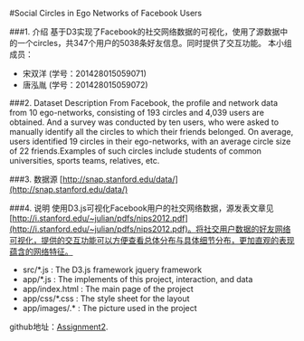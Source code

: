 #Social Circles in Ego Networks of Facebook Users

###1. 介绍
基于D3实现了Facebook的社交网络数据的可视化，使用了源数据中的一个circles，共347个用户的5038条好友信息。同时提供了交互功能。
本小组成员：
+ 宋双洋 (学号：201428015059071)
+ 唐泓胤 (学号：201428015059072)

###2. Dataset Description
From Facebook, the profile and network data from 10 ego-networks, consisting of 193 circles
and 4,039 users are obtained. And a survey was conducted by ten users, who were asked to manually identify all the circles to which their friends belonged. On average, users identified 19 circles in their ego-networks, with an average circle size of 22 friends.Examples of such circles include students of common universities, sports teams, relatives, etc.

###3. 数据源
[http://snap.stanford.edu/data/](http://snap.stanford.edu/data/)

###4. 说明 
使用D3.js可视化Facebook用户的社交网络数据，源发表文章见[http://i.stanford.edu/~julian/pdfs/nips2012.pdf](http://i.stanford.edu/~julian/pdfs/nips2012.pdf)。将社交用户数据的好友网络可视化，提供的交互功能可以方便查看总体分布与具体细节分布，更加直观的表现蕴含的网络特征。
+ src/*.js : The D3.js framework jquery framework
+ app/*.js : The implements of this project, interaction, and data
+ app/index.html : The main page of the project
+ app/css/*.css : The style sheet for the layout
+ app/images/.* : The picture used in the project

github地址：[Assignment2](https://github.com/vis2014/Assignment2/tree/songshuangyang_tanghongyin_A2).